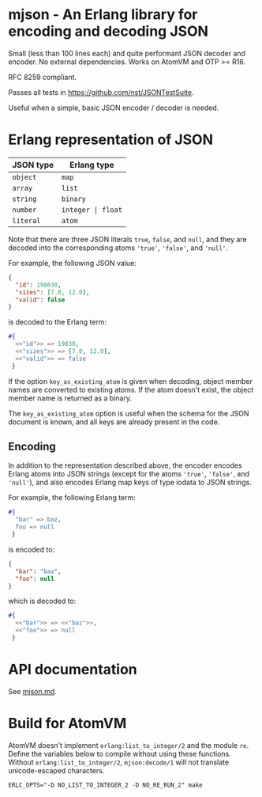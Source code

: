 # mjson - An Erlang library for encoding and decoding JSON

Small (less than 100 lines each) and quite performant JSON decoder and
encoder.  No external dependencies.  Works on AtomVM and OTP >= R16.

RFC 8259 compliant.

Passes all tests in https://github.com/nst/JSONTestSuite.

Useful when a simple, basic JSON encoder / decoder is needed.

# Erlang representation of JSON

JSON type    | Erlang type
-------------|----------------------------------
`object`     | `map`
`array`      | `list`
`string`     | `binary`
`number`     | `integer \| float`
`literal`    | `atom`

Note that there are three JSON literals `true`, `false`, and `null`,
and they are decoded into the corresponding atoms `'true'`, `'false'`,
and `'null'`.

For example, the following JSON value:
```json
{
  "id": 198030,
  "sizes": [7.0, 12.0],
  "valid": false
}
```
is decoded to the Erlang term:
```erlang
#{
  <<"id">> => 19830,
  <<"sizes">> => [7.0, 12.0],
  <<"valid">> => false
 }
```

If the option `key_as_existing_atom` is given when decoding, object
member names are converted to existing atoms.  If the atom doesn't
exist, the object member name is returned as a binary.

The `key_as_existing_atom` option is useful when the schema for the
JSON document is known, and all keys are already present in the code.

## Encoding

In addition to the representation described above, the encoder
encodes Erlang atoms into JSON strings (except for the atoms `'true'`,
`'false'`, and `'null'`), and also encodes Erlang map keys of type
iodata to JSON strings.

For example, the following Erlang term:
```erlang
#{
  "bar" => baz,
  foo => null
 }
```
is encoded to:
```json
{
  "bar": "baz",
  "foo": null
}
```
which is decoded to:
```erlang
#{
  <<"bar">> => <<"baz">>,
  <<"foo">> => null
 }
```

# API documentation

See [mjson.md](doc/mjson.md).

# Build for AtomVM

AtomVM doesn't implement `erlang:list_to_integer/2` and the module
`re`.  Define the variables below to compile without using these
functions.  Without `erlang:list_to_integer/2`, `mjson:decode/1` will
not translate unicode-escaped characters.

```
ERLC_OPTS="-D NO_LIST_TO_INTEGER_2 -D NO_RE_RUN_2" make
```
